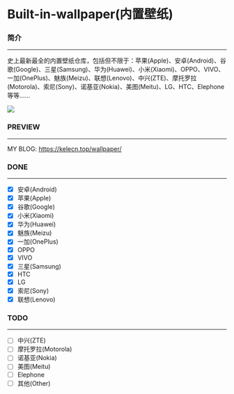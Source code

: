 # Built-in-wallpaper(内置壁纸)
### 简介
<hr>

史上最新最全的内置壁纸仓库，包括但不限于：苹果(Apple)、安卓(Android)、谷歌(Google)、三星(Samsung)、华为(Huawei)、小米(Xiaomi)、OPPO、VIVO、一加(OnePlus)、魅族(Meizu)、联想(Lenovo)、中兴(ZTE)、摩托罗拉(Motorola)、索尼(Sony)、诺基亚(Nokia)、美图(Meitu)、LG、HTC、Elephone等等......

![](https://7.dusays.com/2021/03/21/1fe39a1e95054.png)

### PREVIEW

<hr>

MY BLOG: https://kelecn.top/wallpaper/

### DONE

<hr>

- [x] 安卓(Android)
- [x] 苹果(Apple)
- [x] 谷歌(Google)
- [x] 小米(Xiaomi)
- [x] 华为(Huawei)
- [x] 魅族(Meizu)
- [x] 一加(OnePlus)
- [x] OPPO
- [x] VIVO
- [x] 三星(Samsung)
- [x] HTC
- [x] LG
- [x] 索尼(Sony)
- [x] 联想(Lenovo)
### TODO

<hr>

- [ ] 中兴(ZTE)
- [ ] 摩托罗拉(Motorola)
- [ ] 诺基亚(Nokia)
- [ ] 美图(Meitu)
- [ ] Elephone
- [ ] 其他(Other)